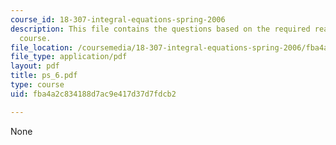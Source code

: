 ```yaml
---
course_id: 18-307-integral-equations-spring-2006
description: This file contains the questions based on the required reading for the
  course.
file_location: /coursemedia/18-307-integral-equations-spring-2006/fba4a2c834188d7ac9e417d37d7fdcb2_ps_6.pdf
file_type: application/pdf
layout: pdf
title: ps_6.pdf
type: course
uid: fba4a2c834188d7ac9e417d37d7fdcb2

---
```

None